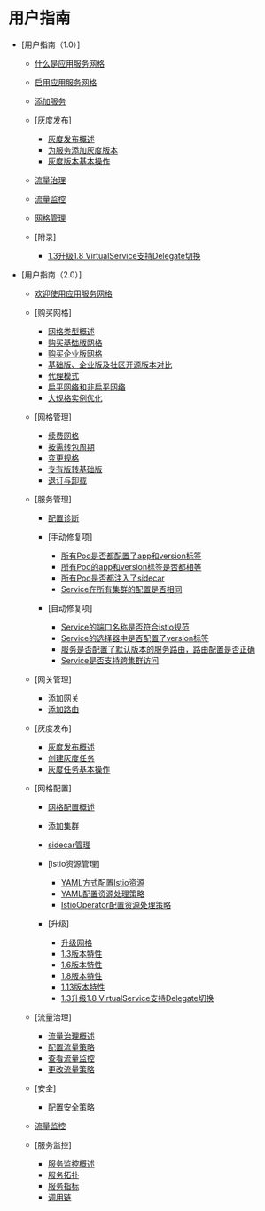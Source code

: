 # 用户指南

-   [用户指南（1.0）]
    -   [什么是应用服务网格](什么是应用服务网格.md)
    -   [启用应用服务网格](启用应用服务网格.md)
    -   [添加服务](添加服务.md)
    -   [灰度发布]
        -   [灰度发布概述](灰度发布概述-1-0.md)
        -   [为服务添加灰度版本](为服务添加灰度版本.md)
        -   [灰度版本基本操作](灰度版本基本操作.md)

    -   [流量治理](流量治理-1-0.md)
    -   [流量监控](流量监控-1-0.md)
    -   [网格管理](网格管理-1-0.md)
    -   [附录]
        -   [1.3升级1.8 VirtualService支持Delegate切换](1-3升级1-8-VirtualService支持Delegate切换-1-0.md)

-   [用户指南（2.0）]
    -   [欢迎使用应用服务网格](欢迎使用应用服务网格.md)
    -   [购买网格]
        -   [网格类型概述](网格类型概述.md)
        -   [购买基础版网格](购买基础版网格.md)
        -   [购买企业版网格](购买企业版网格.md)
        -   [基础版、企业版及社区开源版本对比](基础版-企业版及社区开源版本对比.md)
        -   [代理模式](代理模式.md)
        -   [扁平网络和非扁平网络](扁平网络和非扁平网络.md)
        -   [大规格实例优化](大规格实例优化.md)

    -   [网格管理]
        -   [续费网格](续费网格.md)
        -   [按需转包周期](按需转包周期.md)
        -   [变更规格](变更规格.md)
        -   [专有版转基础版](专有版转基础版.md)
        -   [退订与卸载](退订与卸载.md)

    -   [服务管理]
        -   [配置诊断](配置诊断.md)
        -   [手动修复项]
            -   [所有Pod是否都配置了app和version标签](所有Pod是否都配置了app和version标签.md)
            -   [所有Pod的app和version标签是否都相等](所有Pod的app和version标签是否都相等.md)
            -   [所有Pod是否都注入了sidecar](所有Pod是否都注入了sidecar.md)
            -   [Service在所有集群的配置是否相同](Service在所有集群的配置是否相同.md)

        -   [自动修复项]
            -   [Service的端口名称是否符合istio规范](Service的端口名称是否符合istio规范.md)
            -   [Service的选择器中是否配置了version标签](Service的选择器中是否配置了version标签.md)
            -   [服务是否配置了默认版本的服务路由，路由配置是否正确](服务是否配置了默认版本的服务路由-路由配置是否正确.md)
            -   [Service是否支持跨集群访问](Service是否支持跨集群访问.md)

    -   [网关管理]
        -   [添加网关](添加网关.md)
        -   [添加路由](添加路由.md)

    -   [灰度发布]
        -   [灰度发布概述](灰度发布概述.md)
        -   [创建灰度任务](创建灰度任务.md)
        -   [灰度任务基本操作](灰度任务基本操作.md)

    -   [网格配置]
        -   [网格配置概述](网格配置概述.md)
        -   [添加集群](添加集群.md)
        -   [sidecar管理](sidecar管理.md)
        -   [istio资源管理]
            -   [YAML方式配置Istio资源](YAML方式配置Istio资源.md)
            -   [YAML配置资源处理策略](YAML配置资源处理策略.md)
            -   [IstioOperator配置资源处理策略](IstioOperator配置资源处理策略.md)

        -   [升级]
            -   [升级网格](升级网格.md)
            -   [1.3版本特性](1-3版本特性.md)
            -   [1.6版本特性](1-6版本特性.md)
            -   [1.8版本特性](1-8版本特性.md)
            -   [1.13版本特性](1-13版本特性.md)
            -   [1.3升级1.8 VirtualService支持Delegate切换](1-3升级1-8-VirtualService支持Delegate切换.md)

    -   [流量治理]
        -   [流量治理概述](流量治理概述.md)
        -   [配置流量策略](配置流量策略.md)
        -   [查看流量监控](查看流量监控.md)
        -   [更改流量策略](更改流量策略.md)

    -   [安全]
        -   [配置安全策略](配置安全策略.md)

    -   [流量监控](流量监控.md)
    -   [服务监控]
        -   [服务监控概述](服务监控概述.md)
        -   [服务拓扑](服务拓扑.md)
        -   [服务指标](服务指标.md)
        -   [调用链](调用链.md)

